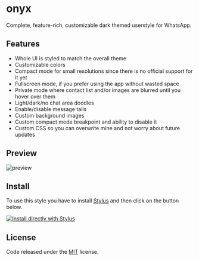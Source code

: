 # onyx

Complete, feature-rich, customizable dark themed userstyle for WhatsApp.


## Features

* Whole UI is styled to match the overall theme
* Customizable colors
* Compact mode for small resolutions since there is no official support for it yet
* Fullscreen mode, if you prefer using the app without wasted space
* Private mode where contact list and/or images are blurred until you hover over them
* Light/dark/no chat area doodles
* Enable/disable message tails
* Custom background images
* Custom compact mode breakpoint and ability to disable it
* Custom CSS so you can overwrite mine and not worry about future updates

## Preview

![preview](images/preview.png)


## Install

To use this style you have to install [Stylus](https://add0n.com/stylus.html) and then click on the button below.

[![Install directly with Stylus](https://img.shields.io/badge/Install%20directly%20with-Stylus-285959.svg)](https://raw.githubusercontent.com/runxel/onyx/master/WhatsApp.user.css)


## License

Code released under the [MIT](LICENSE) license.
